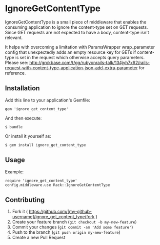 # IgnoreGetContentType


IgnoreGetContentType is a small piece of middleware that enables the consuming application
to ignore the content-type set on GET requests. 
Since GET requests are not expected to have a body, content-type isn't relevant.

It helps with overcoming a limitation with ParamsWrapper wrap_parameter config that unexpectedly adds an empty 
resource key for GETs if content-type is set in the request which otherwise accepts query parameters.
Please see: http://grokbase.com/t/gg/rubyonrails-talk/134jyh7x92/rails-request-with-content-type-application-json-add-extra-parameter
for reference.


## Installation

Add this line to your application's Gemfile:

    gem 'ignore_get_content_type'

And then execute:

    $ bundle

Or install it yourself as:

    $ gem install ignore_get_content_type

## Usage

Example:

```
require 'ignore_get_content_type'
config.middleware.use Rack::IgnoreGetContentType
```

## Contributing

1. Fork it ( https://github.com/[my-github-username]/ignore_get_content_type/fork )
2. Create your feature branch (`git checkout -b my-new-feature`)
3. Commit your changes (`git commit -am 'Add some feature'`)
4. Push to the branch (`git push origin my-new-feature`)
5. Create a new Pull Request

